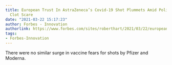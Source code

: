 ```yaml
---
title: European Trust In AstraZeneca’s Covid-19 Shot Plummets Amid Politicized Blood
  Clot Scare
date: "2021-03-22 15:17:23"
author: Forbes - Innovation
authorlink: https://www.forbes.com/sites/roberthart/2021/03/22/european-trust-in-astrazenecas-covid-19-shot-plummets-amid-politicized-blood-clot-scare/
tags:
- Forbes-Innovation
---
```

There were no similar surge in vaccine fears for shots by Pfizer and Moderna.